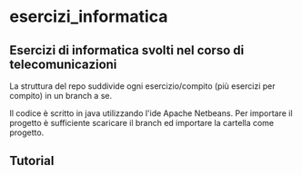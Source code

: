 # esercizi_informatica
## Esercizi di informatica svolti nel corso di telecomunicazioni

La struttura del repo suddivide ogni esercizio/compito (più esercizi per compito) in un branch a se.

Il codice è scritto in java utilizzando l'ide Apache Netbeans.
Per importare il progetto è sufficiente scaricare il branch ed importare la cartella come progetto.

## Tutorial

